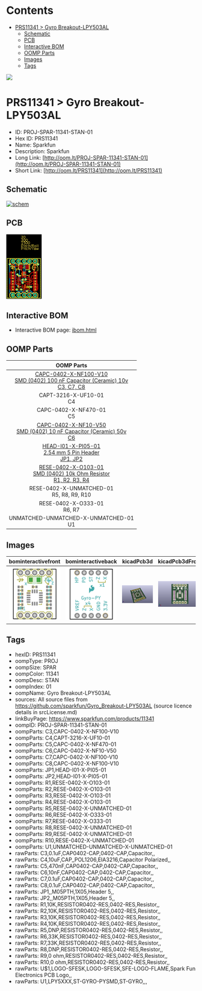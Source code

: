 



Contents
========

* [PRS11341 > Gyro Breakout-LPY503AL](#prs11341--gyro-breakout-lpy503al)
	* [Schematic](#schematic)
	* [PCB](#pcb)
	* [Interactive BOM](#interactive-bom)
	* [OOMP Parts](#oomp-parts)
	* [Images](#images)
	* [Tags](#tags)
  
![][im]
# PRS11341 > Gyro Breakout-LPY503AL

- ID: PROJ-SPAR-11341-STAN-01
- Hex ID: PRS11341
- Name: Sparkfun
- Description: Sparkfun
- Long Link: [http://oom.lt/PROJ-SPAR-11341-STAN-01](http://oom.lt/PROJ-SPAR-11341-STAN-01)
- Short Link: [http://oom.lt/PRS11341](http://oom.lt/PRS11341)

## Schematic
  
[![schem](eagleSchemImage.png)](eagleSchemImage.png)
## PCB
  
[![pcb](eagleImage.png)](eagleImage.png)
## Interactive BOM

- Interactive BOM page: [ibom.html](https://htmlpreview.github.io/?https://github.com/oomlout/oomlout_OOMP_projects/blob/main/PROJ-SPAR-11341-STAN-01/kicad/bom/ibom.html)

## OOMP Parts
  

|OOMP Parts|
| :---: |
|[CAPC-0402-X-NF100-V10<br> SMD (0402) 100 nF Capacitor (Ceramic) 10v<br> C3, C7, C8](https://github.com/oomlout/oomlout_OOMP_parts/tree/main/CAPC-0402-X-NF100-V10/)|
|CAPT-3216-X-UF10-01<BR>C4|
|CAPC-0402-X-NF470-01<BR>C5|
|[CAPC-0402-X-NF10-V50<br> SMD (0402) 10 nF Capacitor (Ceramic) 50v<br> C6](https://github.com/oomlout/oomlout_OOMP_parts/tree/main/CAPC-0402-X-NF10-V50/)|
|[HEAD-I01-X-PI05-01<br> 2.54 mm 5 Pin Header<br> JP1, JP2](https://github.com/oomlout/oomlout_OOMP_parts/tree/main/HEAD-I01-X-PI05-01/)|
|[RESE-0402-X-O103-01<br> SMD (0402) 10k Ohm Resistor<br> R1, R2, R3, R4](https://github.com/oomlout/oomlout_OOMP_parts/tree/main/RESE-0402-X-O103-01/)|
|RESE-0402-X-UNMATCHED-01<BR>R5, R8, R9, R10|
|RESE-0402-X-O333-01<BR>R6, R7|
|UNMATCHED-UNMATCHED-X-UNMATCHED-01<BR>U1|

## Images
  
  

|bominteractivefront|bominteractiveback|kicadPcb3d|kicadPcb3dFront|kicadPcb3dBack|eagleImage|eagleSchemImage|
| :---: | :---: | :---: | :---: | :---: | :---: | :---: |
|[![bominteractivefront](bomFront_140.png)](bomFront.png)|[![bominteractiveback](bomBack_140.png)](bomBack.png)|[![kicadPcb3d](kicadPcb3d_140.png)](kicadPcb3d.png)|[![kicadPcb3dFront](kicadPcb3dFront_140.png)](kicadPcb3dFront.png)|[![kicadPcb3dBack](kicadPcb3dBack_140.png)](kicadPcb3dBack.png)|[![eagleImage](eagleImage_140.png)](eagleImage.png)|[![eagleSchemImage](eagleSchemImage_140.png)](eagleSchemImage.png)|

## Tags

- hexID: PRS11341
- oompType: PROJ
- oompSize: SPAR
- oompColor: 11341
- oompDesc: STAN
- oompIndex: 01
- oompName: Gyro Breakout-LPY503AL
- sources: All source files from https://github.com/sparkfun/Gyro_Breakout-LPY503AL (source licence details in srcLicense.md)
- linkBuyPage: https://www.sparkfun.com/products/11341
- oompID: PROJ-SPAR-11341-STAN-01
- oompParts: C3,CAPC-0402-X-NF100-V10
- oompParts: C4,CAPT-3216-X-UF10-01
- oompParts: C5,CAPC-0402-X-NF470-01
- oompParts: C6,CAPC-0402-X-NF10-V50
- oompParts: C7,CAPC-0402-X-NF100-V10
- oompParts: C8,CAPC-0402-X-NF100-V10
- oompParts: JP1,HEAD-I01-X-PI05-01
- oompParts: JP2,HEAD-I01-X-PI05-01
- oompParts: R1,RESE-0402-X-O103-01
- oompParts: R2,RESE-0402-X-O103-01
- oompParts: R3,RESE-0402-X-O103-01
- oompParts: R4,RESE-0402-X-O103-01
- oompParts: R5,RESE-0402-X-UNMATCHED-01
- oompParts: R6,RESE-0402-X-O333-01
- oompParts: R7,RESE-0402-X-O333-01
- oompParts: R8,RESE-0402-X-UNMATCHED-01
- oompParts: R9,RESE-0402-X-UNMATCHED-01
- oompParts: R10,RESE-0402-X-UNMATCHED-01
- oompParts: U1,UNMATCHED-UNMATCHED-X-UNMATCHED-01
- rawParts: C3,0.1uF,CAP0402-CAP,0402-CAP,Capacitor,,
- rawParts: C4,10uF,CAP_POL1206,EIA3216,Capacitor Polarized,,
- rawParts: C5,470nF,CAP0402-CAP,0402-CAP,Capacitor,,
- rawParts: C6,10nF,CAP0402-CAP,0402-CAP,Capacitor,,
- rawParts: C7,0.1uF,CAP0402-CAP,0402-CAP,Capacitor,,
- rawParts: C8,0.1uF,CAP0402-CAP,0402-CAP,Capacitor,,
- rawParts: JP1,,M05PTH,1X05,Header 5,,
- rawParts: JP2,,M05PTH,1X05,Header 5,,
- rawParts: R1,10K,RESISTOR0402-RES,0402-RES,Resistor,,
- rawParts: R2,10K,RESISTOR0402-RES,0402-RES,Resistor,,
- rawParts: R3,10K,RESISTOR0402-RES,0402-RES,Resistor,,
- rawParts: R4,10K,RESISTOR0402-RES,0402-RES,Resistor,,
- rawParts: R5,DNP,RESISTOR0402-RES,0402-RES,Resistor,,
- rawParts: R6,33K,RESISTOR0402-RES,0402-RES,Resistor,,
- rawParts: R7,33K,RESISTOR0402-RES,0402-RES,Resistor,,
- rawParts: R8,DNP,RESISTOR0402-RES,0402-RES,Resistor,,
- rawParts: R9,0 ohm,RESISTOR0402-RES,0402-RES,Resistor,,
- rawParts: R10,0 ohm,RESISTOR0402-RES,0402-RES,Resistor,,
- rawParts: U$1,LOGO-SFESK,LOGO-SFESK,SFE-LOGO-FLAME,Spark Fun Electronics PCB Logo,,
- rawParts: U1,LPY5XXX,ST-GYRO-PYSMD,ST-GYRO,,,



[im]: kicadPcb3d_450.png
